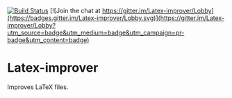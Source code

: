 [![Build Status](https://travis-ci.org/emilrowland/Latex-improver.svg?branch=master)](https://travis-ci.org/emilrowland/Latex-improver)
[![Join the chat at https://gitter.im/Latex-improver/Lobby](https://badges.gitter.im/Latex-improver/Lobby.svg)](https://gitter.im/Latex-improver/Lobby?utm_source=badge&utm_medium=badge&utm_campaign=pr-badge&utm_content=badge)
# Latex-improver
Improves LaTeX files.
